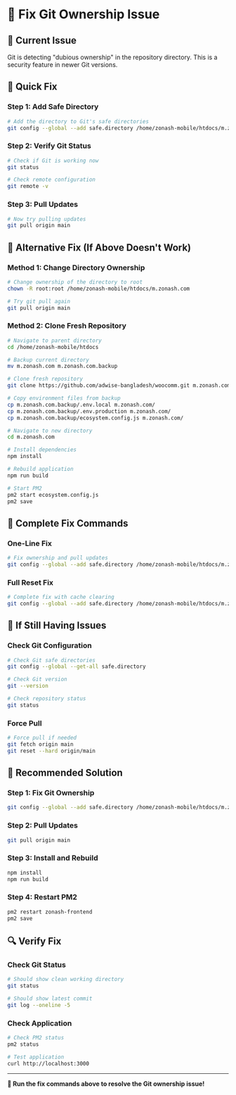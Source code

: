 # 🔧 Fix Git Ownership Issue

## 🚨 **Current Issue**
Git is detecting "dubious ownership" in the repository directory. This is a security feature in newer Git versions.

## 🔧 **Quick Fix**

### **Step 1: Add Safe Directory**
```bash
# Add the directory to Git's safe directories
git config --global --add safe.directory /home/zonash-mobile/htdocs/m.zonash.com
```

### **Step 2: Verify Git Status**
```bash
# Check if Git is working now
git status

# Check remote configuration
git remote -v
```

### **Step 3: Pull Updates**
```bash
# Now try pulling updates
git pull origin main
```

## 🔧 **Alternative Fix (If Above Doesn't Work)**

### **Method 1: Change Directory Ownership**
```bash
# Change ownership of the directory to root
chown -R root:root /home/zonash-mobile/htdocs/m.zonash.com

# Try git pull again
git pull origin main
```

### **Method 2: Clone Fresh Repository**
```bash
# Navigate to parent directory
cd /home/zonash-mobile/htdocs

# Backup current directory
mv m.zonash.com m.zonash.com.backup

# Clone fresh repository
git clone https://github.com/adwise-bangladesh/woocomm.git m.zonash.com

# Copy environment files from backup
cp m.zonash.com.backup/.env.local m.zonash.com/
cp m.zonash.com.backup/.env.production m.zonash.com/
cp m.zonash.com.backup/ecosystem.config.js m.zonash.com/

# Navigate to new directory
cd m.zonash.com

# Install dependencies
npm install

# Rebuild application
npm run build

# Start PM2
pm2 start ecosystem.config.js
pm2 save
```

## 🔧 **Complete Fix Commands**

### **One-Line Fix**
```bash
# Fix ownership and pull updates
git config --global --add safe.directory /home/zonash-mobile/htdocs/m.zonash.com && git pull origin main && npm install && npm run build && pm2 restart zonash-frontend
```

### **Full Reset Fix**
```bash
# Complete fix with cache clearing
git config --global --add safe.directory /home/zonash-mobile/htdocs/m.zonash.com && pm2 stop zonash-frontend && git pull origin main && rm -rf .next node_modules && npm cache clean --force && npm install && npm run build && pm2 start ecosystem.config.js && pm2 save
```

## 🚨 **If Still Having Issues**

### **Check Git Configuration**
```bash
# Check Git safe directories
git config --global --get-all safe.directory

# Check Git version
git --version

# Check repository status
git status
```

### **Force Pull**
```bash
# Force pull if needed
git fetch origin main
git reset --hard origin/main
```

## 🎯 **Recommended Solution**

### **Step 1: Fix Git Ownership**
```bash
git config --global --add safe.directory /home/zonash-mobile/htdocs/m.zonash.com
```

### **Step 2: Pull Updates**
```bash
git pull origin main
```

### **Step 3: Install and Rebuild**
```bash
npm install
npm run build
```

### **Step 4: Restart PM2**
```bash
pm2 restart zonash-frontend
pm2 save
```

## 🔍 **Verify Fix**

### **Check Git Status**
```bash
# Should show clean working directory
git status

# Should show latest commit
git log --oneline -5
```

### **Check Application**
```bash
# Check PM2 status
pm2 status

# Test application
curl http://localhost:3000
```

---

**🔧 Run the fix commands above to resolve the Git ownership issue!**
